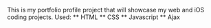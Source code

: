 This is my portfolio profile project that will showcase my web and iOS coding projects.
Used:
** HTML
** CSS
** Javascript
** Ajax
